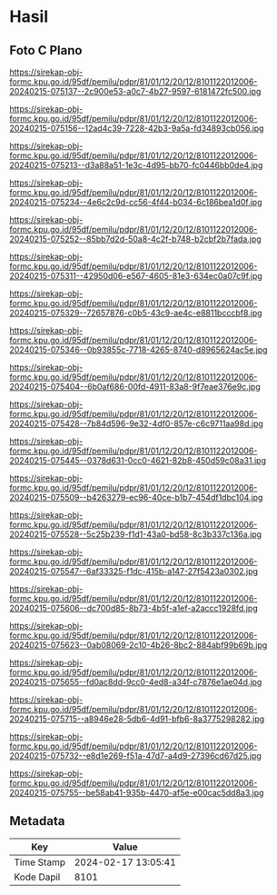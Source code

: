 # Hasil

## Foto C Plano

https://sirekap-obj-formc.kpu.go.id/95df/pemilu/pdpr/81/01/12/20/12/8101122012006-20240215-075137--2c900e53-a0c7-4b27-9597-6181472fc500.jpg

https://sirekap-obj-formc.kpu.go.id/95df/pemilu/pdpr/81/01/12/20/12/8101122012006-20240215-075156--12ad4c39-7228-42b3-9a5a-fd34893cb056.jpg

https://sirekap-obj-formc.kpu.go.id/95df/pemilu/pdpr/81/01/12/20/12/8101122012006-20240215-075213--d3a88a51-1e3c-4d95-bb70-fc0446bb0de4.jpg

https://sirekap-obj-formc.kpu.go.id/95df/pemilu/pdpr/81/01/12/20/12/8101122012006-20240215-075234--4e6c2c9d-cc56-4f44-b034-6c186bea1d0f.jpg

https://sirekap-obj-formc.kpu.go.id/95df/pemilu/pdpr/81/01/12/20/12/8101122012006-20240215-075252--85bb7d2d-50a8-4c2f-b748-b2cbf2b7fada.jpg

https://sirekap-obj-formc.kpu.go.id/95df/pemilu/pdpr/81/01/12/20/12/8101122012006-20240215-075311--42950d06-e567-4605-81e3-634ec0a07c9f.jpg

https://sirekap-obj-formc.kpu.go.id/95df/pemilu/pdpr/81/01/12/20/12/8101122012006-20240215-075329--72657876-c0b5-43c9-ae4c-e8811bcccbf8.jpg

https://sirekap-obj-formc.kpu.go.id/95df/pemilu/pdpr/81/01/12/20/12/8101122012006-20240215-075346--0b93855c-7718-4265-8740-d8965624ac5e.jpg

https://sirekap-obj-formc.kpu.go.id/95df/pemilu/pdpr/81/01/12/20/12/8101122012006-20240215-075404--6b0af686-00fd-4911-83a8-9f7eae376e9c.jpg

https://sirekap-obj-formc.kpu.go.id/95df/pemilu/pdpr/81/01/12/20/12/8101122012006-20240215-075428--7b84d596-9e32-4df0-857e-c6c9711aa98d.jpg

https://sirekap-obj-formc.kpu.go.id/95df/pemilu/pdpr/81/01/12/20/12/8101122012006-20240215-075445--0378d631-0cc0-4621-82b8-450d59c08a31.jpg

https://sirekap-obj-formc.kpu.go.id/95df/pemilu/pdpr/81/01/12/20/12/8101122012006-20240215-075509--b4263279-ec96-40ce-b1b7-454df1dbc104.jpg

https://sirekap-obj-formc.kpu.go.id/95df/pemilu/pdpr/81/01/12/20/12/8101122012006-20240215-075528--5c25b239-f1d1-43a0-bd58-8c3b337c136a.jpg

https://sirekap-obj-formc.kpu.go.id/95df/pemilu/pdpr/81/01/12/20/12/8101122012006-20240215-075547--6af33325-f1dc-415b-a147-27f5423a0302.jpg

https://sirekap-obj-formc.kpu.go.id/95df/pemilu/pdpr/81/01/12/20/12/8101122012006-20240215-075606--dc700d85-8b73-4b5f-a1ef-a2accc1928fd.jpg

https://sirekap-obj-formc.kpu.go.id/95df/pemilu/pdpr/81/01/12/20/12/8101122012006-20240215-075623--0ab08069-2c10-4b26-8bc2-884abf99b69b.jpg

https://sirekap-obj-formc.kpu.go.id/95df/pemilu/pdpr/81/01/12/20/12/8101122012006-20240215-075655--fd0ac8dd-9cc0-4ed8-a34f-c7876e1ae04d.jpg

https://sirekap-obj-formc.kpu.go.id/95df/pemilu/pdpr/81/01/12/20/12/8101122012006-20240215-075715--a8946e28-5db6-4d91-bfb6-8a3775298282.jpg

https://sirekap-obj-formc.kpu.go.id/95df/pemilu/pdpr/81/01/12/20/12/8101122012006-20240215-075732--e8d1e269-f51a-47d7-a4d9-27396cd67d25.jpg

https://sirekap-obj-formc.kpu.go.id/95df/pemilu/pdpr/81/01/12/20/12/8101122012006-20240215-075755--be58ab41-935b-4470-af5e-e00cac5dd8a3.jpg


## Metadata

| Key        | Value               |
| ---------- | ------------------- |
| Time Stamp | 2024-02-17 13:05:41 |
| Kode Dapil | 8101                |




